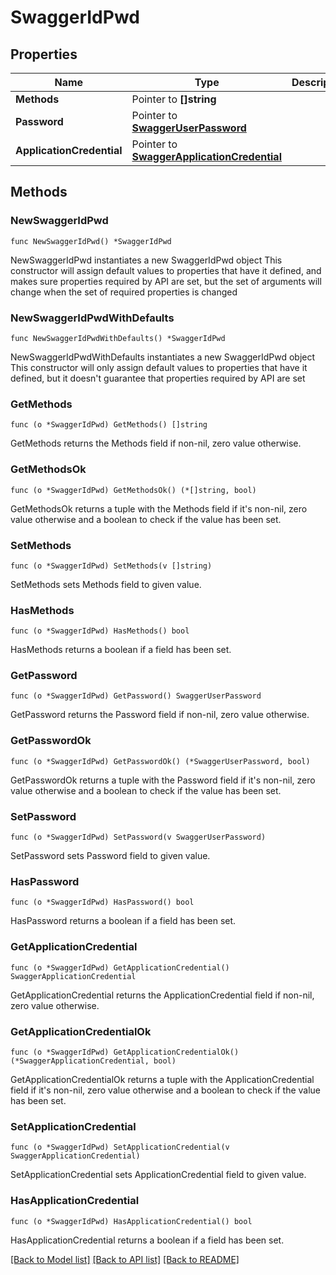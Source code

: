 # SwaggerIdPwd

## Properties

Name | Type | Description | Notes
------------ | ------------- | ------------- | -------------
**Methods** | Pointer to **[]string** |  | [optional] 
**Password** | Pointer to [**SwaggerUserPassword**](SwaggerUserPassword.md) |  | [optional] 
**ApplicationCredential** | Pointer to [**SwaggerApplicationCredential**](SwaggerApplicationCredential.md) |  | [optional] 

## Methods

### NewSwaggerIdPwd

`func NewSwaggerIdPwd() *SwaggerIdPwd`

NewSwaggerIdPwd instantiates a new SwaggerIdPwd object
This constructor will assign default values to properties that have it defined,
and makes sure properties required by API are set, but the set of arguments
will change when the set of required properties is changed

### NewSwaggerIdPwdWithDefaults

`func NewSwaggerIdPwdWithDefaults() *SwaggerIdPwd`

NewSwaggerIdPwdWithDefaults instantiates a new SwaggerIdPwd object
This constructor will only assign default values to properties that have it defined,
but it doesn't guarantee that properties required by API are set

### GetMethods

`func (o *SwaggerIdPwd) GetMethods() []string`

GetMethods returns the Methods field if non-nil, zero value otherwise.

### GetMethodsOk

`func (o *SwaggerIdPwd) GetMethodsOk() (*[]string, bool)`

GetMethodsOk returns a tuple with the Methods field if it's non-nil, zero value otherwise
and a boolean to check if the value has been set.

### SetMethods

`func (o *SwaggerIdPwd) SetMethods(v []string)`

SetMethods sets Methods field to given value.

### HasMethods

`func (o *SwaggerIdPwd) HasMethods() bool`

HasMethods returns a boolean if a field has been set.

### GetPassword

`func (o *SwaggerIdPwd) GetPassword() SwaggerUserPassword`

GetPassword returns the Password field if non-nil, zero value otherwise.

### GetPasswordOk

`func (o *SwaggerIdPwd) GetPasswordOk() (*SwaggerUserPassword, bool)`

GetPasswordOk returns a tuple with the Password field if it's non-nil, zero value otherwise
and a boolean to check if the value has been set.

### SetPassword

`func (o *SwaggerIdPwd) SetPassword(v SwaggerUserPassword)`

SetPassword sets Password field to given value.

### HasPassword

`func (o *SwaggerIdPwd) HasPassword() bool`

HasPassword returns a boolean if a field has been set.

### GetApplicationCredential

`func (o *SwaggerIdPwd) GetApplicationCredential() SwaggerApplicationCredential`

GetApplicationCredential returns the ApplicationCredential field if non-nil, zero value otherwise.

### GetApplicationCredentialOk

`func (o *SwaggerIdPwd) GetApplicationCredentialOk() (*SwaggerApplicationCredential, bool)`

GetApplicationCredentialOk returns a tuple with the ApplicationCredential field if it's non-nil, zero value otherwise
and a boolean to check if the value has been set.

### SetApplicationCredential

`func (o *SwaggerIdPwd) SetApplicationCredential(v SwaggerApplicationCredential)`

SetApplicationCredential sets ApplicationCredential field to given value.

### HasApplicationCredential

`func (o *SwaggerIdPwd) HasApplicationCredential() bool`

HasApplicationCredential returns a boolean if a field has been set.


[[Back to Model list]](../README.md#documentation-for-models) [[Back to API list]](../README.md#documentation-for-api-endpoints) [[Back to README]](../README.md)


